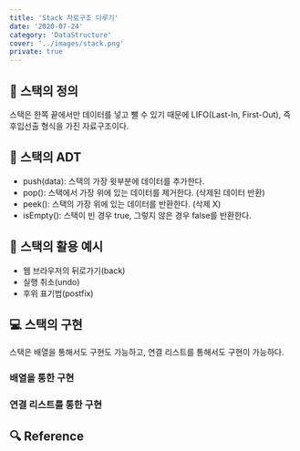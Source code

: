 ```yaml
---
title: 'Stack 자료구조 다루기'
date: '2020-07-24'
category: 'DataStructure'
cover: '../images/stack.png'
private: true
---
```


## 🧵 스택의 정의

스택은 한쪽 끝에서만 데이터를 넣고 뺄 수 있기 때문에 LIFO(Last-In, First-Out), 즉 후입선출 형식을 가진 자료구조이다. 

## 🎨 스택의 ADT

- push(data): 스택의 가장 윗부분에 데이터를 추가한다.
- pop(): 스택에서 가장 위에 있는 데이터를 제거한다. (삭제된 데이터 반환)
- peek(): 스택의 가장 위에 있는 데이터를 반환한다. (삭제 X)
- isEmpty(): 스택이 빈 경우 true, 그렇지 않은 경우 false를 반환한다.

## 🧪 스택의 활용 예시

- 웹 브라우저의 뒤로가기(back)
- 실행 취소(undo)
- 후위 표기법(postfix)
  

## 💻 스택의 구현

스택은 배열을 통해서도 구현도 가능하고, 연결 리스트를 통해서도 구현이 가능하다. 

### 배열을 통한 구현

### 연결 리스트를 통한 구현

## 🔍 Reference